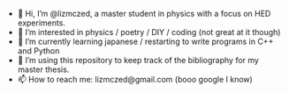 - 👋 Hi, I’m @lizmczed, a master student in physics with a focus on HED experiments.
- 👀 I’m interested in physics / poetry / DIY / coding (not great at it though)
- 🌱 I’m currently learning japanese / restarting to write programs in C++ and Python
- 💞️ I’m using this repository to keep track of the bibliography for my master thesis.
- 📫 How to reach me: lizmczed@<!--idontlikespam-->gmail.com (booo google I know)

<!---
lizmczed/lizmczed is a ✨ special ✨ repository because its `README.md` (this file) appears on your GitHub profile.
You can click the Preview link to take a look at your changes.
--->
